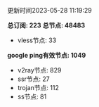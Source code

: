 更新时间2023-05-28 11:19:29

**总订阅: 223**
**总节点: 48483**
- vless节点: 33

**google ping有效节点: 1049**
- v2ray节点: 829
- ssr节点: 27
- trojan节点: 112
- ss节点: 81

